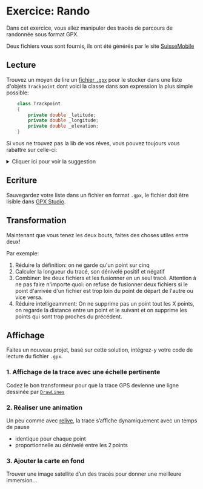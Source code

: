 # Exercice: Rando

Dans cet exercice, vous allez manipuler des tracés de parcours de randonnée sous format GPX.

Deux fichiers vous sont fournis, ils ont été générés par le site [SuisseMobile](https://schweizmobil.ch/fr/ete)

## Lecture 

Trouvez un moyen de lire un [fichier `.gpx`](./gpx/) pour le stocker dans une liste d'objets `Trackpoint` dont voici la classe dans son expression la plus simple possible:

```csharp
    class Trackpoint
    {
        private double _latitude;
        private double _longitude;
        private double _elevation;
    }
```

Si vous ne trouvez pas la lib de vos rêves, vous pouvez toujours vous rabattre sur celle-ci:
<details>
<summary>Cliquer ici pour voir la suggestion</summary>

[C# Gpx Reader/Writer](http://dlg.krakow.pl/gpx/?i=1)
</details>

## Ecriture

Sauvegardez votre liste dans un fichier en format `.gpx`, le fichier doit être lisible dans [GPX Studio](https://gpx.studio/app#11.66/46.4303/7.6373).

## Transformation

Maintenant que vous tenez les deux bouts, faites des choses utiles entre deux!

Par exemple:

1. Réduire la définition: on ne garde qu'un point sur cinq 
2. Calculer la longueur du tracé, son dénivelé positif et négatif
3. Combiner: lire deux fichiers et les fusionner en un seul tracé. Attention à ne pas faire n'importe quoi: on refuse de fusionner deux fichiers si le point d'arrivée d'un fichier est trop loin du point de départ de l'autre ou vice versa.
4. Réduire intelligeamment: On ne supprime pas un point tout les X points, on regarde la distance entre un point et le suivant et on supprime les points qui sont trop proches du précédent.
   
## Affichage

Faites un nouveau projet, basé sur cette solution, intégrez-y votre code de lecture du fichier `.gpx`.

### 1. Affichage de la trace avec une échelle pertinente
Codez le bon transformeur pour que la trace GPS devienne une ligne dessinée par [`DrawLines`](https://learn.microsoft.com/en-us/dotnet/api/system.drawing.graphics.drawlines?view=net-8.0)

### 2. Réaliser une animation
Un peu comme avec [relive](https://relive.cc), la trace s’affiche dynamiquement avec un temps de pause 

- identique pour chaque point
- proportionnelle au dénivelé entre les 2 points

### 3. Ajouter la carte en fond
Trouver une image satellite d’un des tracés pour donner une meilleure immersion...